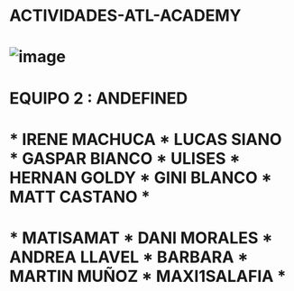 #                                  ACTIVIDADES-ATL-ACADEMY

#                                                      ![image](https://github.com/HernanGoldy/actividades-atl-academy/assets/112596102/827058e2-5b79-46c9-bf94-754cd7d945be)

#    EQUIPO 2 : ANDEFINED  

#  * IRENE MACHUCA  * LUCAS SIANO  *  GASPAR BIANCO  *  ULISES  *  HERNAN GOLDY   *  GINI BLANCO  *  MATT CASTANO * 
#  * MATISAMAT  *  DANI MORALES   *    ANDREA LLAVEL  *     BARBARA  *  MARTIN MUÑOZ    *  MAXI1SALAFIA  * 
